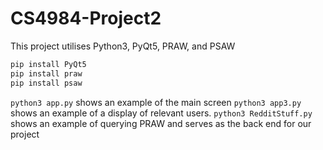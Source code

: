 # CS4984-Project2

This project utilises Python3, PyQt5, PRAW, and PSAW

```bash
pip install PyQt5
pip install praw
pip install psaw 
```


`python3 app.py` shows an example of the main screen
`python3 app3.py` shows an example of a display of relevant users. 
`python3 RedditStuff.py` shows an example of querying PRAW and serves as the back end
for our project
